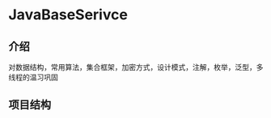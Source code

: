 JavaBaseSerivce
===============

## 介绍
对数据结构，常用算法，集合框架，加密方式，设计模式，注解，枚举，泛型，多线程的温习巩固

## 项目结构
   

## 
